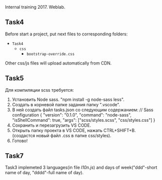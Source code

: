 Internal training 2017. Weblab.

## Task4

Before start a project, put next files to corresponding folders:

- `Task4`
  - `css`
     - `bootstrap-override.css`

Other css/js files will upload automatically from CDN.

## Task5

Для компиляции scss требуется:
1. Установить Node sass. "npm install -g node-sass less".
2. Создать в корневой папке задания папку ".vscode".
3. В ней создать файл tasks.json со следующим содержанием:
   // Sass configuration
{
    "version": "0.1.0",
    "command": "node-sass",
    "isShellCommand": true,
    "args": ["scss/styles.scss", "css/styles.css"]
}
4. Сохранить и перезагрузить VS CODE.
5. Открыть папку проекта в VS CODE, нажать CTRL+SHIFT+B.(создастся новый файл .css в папке css/styles).
6. Готово!

## Task7 

Task3 implemeted 3 languages(in file *l10n.js*) and days of week("ddd"-short name of day, "dddd"-full name of day).
